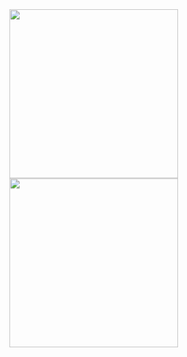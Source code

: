 <img src="https://i.giphy.com/media/v1.Y2lkPTc5MGI3NjExYnBsZHMweXY3bDR6djFzM2ZlMjNhdGt5Y3VudHhmejN0dG1kbXFjbCZlcD12MV9pbnRlcm5hbF9naWZfYnlfaWQmY3Q9Zw/VFHa3Kg39gFLVbinN1/giphy.gif" width="300"/> 

<img src="https://i.gifer.com/embedded/download/O9We.gif" width="300"/>

<div id="stat" align="center">
  <img src="http://github-profile-summary-cards.vercel.app/api/cards/profile-details?username=Mikhaelyes&theme=blueberry" alt=""/>
  <img src="http://github-profile-summary-cards.vercel.app/api/cards/most-commit-language?username=Mikhaelyes&theme=blueberry" alt=""/>
  <img src="http://github-profile-summary-cards.vercel.app/api/cards/stats?username=Mikhaelyes&theme=blueberry" alt=""/>
  <img src="https://github-readme-stats.vercel.app/api/top-langs/?username=Mikhaelyes&layout=compact" alt=""/>
</div>

<!--
**Mikhaelyes/Mikhaelyes** is a ✨ _special_ ✨ repository because its `README.md` (this file) appears on your GitHub profile.

Here are some ideas to get you started:

- 🔭 I’m currently working on ...
- 🌱 I’m currently learning ...
- 👯 I’m looking to collaborate on ...
- 🤔 I’m looking for help with ...
- 💬 Ask me about ...
- 📫 How to reach me: ...
- 😄 Pronouns: ...
- ⚡ Fun fact: ...
-->
